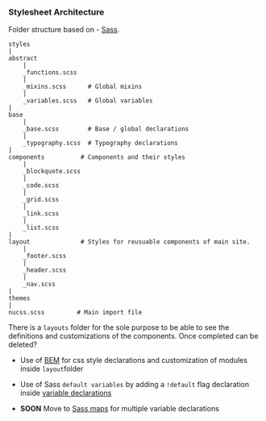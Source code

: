 ###  Stylesheet Architecture
Folder structure based on - [Sass](http://sass-guidelin.es/).

```
styles
|
abstract
	|
	_functions.scss
	|
	_mixins.scss      # Global mixins
	|
	_variables.scss   # Global variables
|
base
	|
	_base.scss        # Base / global declarations
	|
	_typography.scss  # Typography declarations
|	
components          # Components and their styles
	|
	_blockquote.scss
	|
	_code.scss
	|
	_grid.scss
	|
	_link.scss
	|
	_list.scss
|
layout              # Styles for reusuable components of main site.
	| 
	_footer.scss
	|
	_header.scss
	|
	_nav.scss	
|
themes
|
nucss.scss         # Main import file
```

There is a `layouts` folder for the sole purpose to be able to see the definitions and customizations of the components. Once completed can be deleted?

* Use of [BEM](http://getbem.com/introduction/) for css style declarations and customization of modules inside `layout`folder

* Use of Sass `default variables` by adding a `!default` flag declaration inside [variable declarations](http://sass-lang.com/documentation/file.SASS_REFERENCE.html#variable_defaults_)

* **SOON** Move to [Sass maps](http://sass-lang.com/documentation/file.SASS_REFERENCE.html#variable_defaults_) for multiple variable declarations
